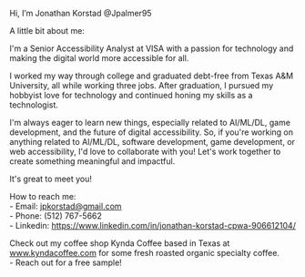 Hi, I’m Jonathan Korstad @Jpalmer95

A little bit about me:
       
I'm a Senior Accessibility Analyst at VISA with a passion for technology and making the digital world more accessible for all.

I worked my way through college and graduated debt-free from Texas A&M University, all while working three jobs. After graduation, I pursued my hobbyist love for technology and continued honing my skills as a technologist.

I'm always eager to learn new things, especially related to AI/ML/DL, game development, and the future of digital accessibility. So, if you're working on anything related to AI/ML/DL, software development, game development, or web accessibility, I'd love to collaborate with you! Let's work together to create something meaningful and impactful.

It's great to meet you!

How to reach me:
        <br>- Email: jpkorstad@gmail.com
        <br>- Phone: (512) 767-5662
        <br>- Linkedin: https://www.linkedin.com/in/jonathan-korstad-cpwa-906612104/

Check out my coffee shop Kynda Coffee based in Texas at www.kyndacoffee.com for some fresh roasted organic specialty coffee.
        <br>- Reach out for a free sample!




